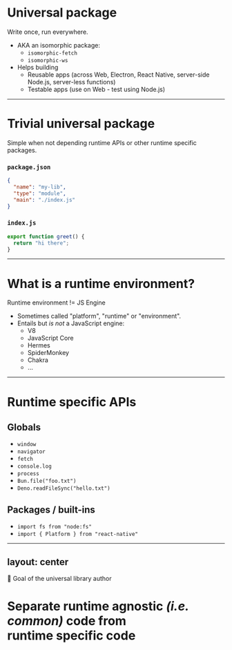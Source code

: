 # Universal package

Write once, run everywhere.

<v-clicks>

- AKA an isomorphic package:
  - `isomorphic-fetch`
  - `isomorphic-ws`
- Helps building
  - Reusable apps (across Web, Electron, React Native, server-side Node.js, server-less functions)
  - Testable apps (use on Web - test using Node.js)

</v-clicks>

<!--
Enough about me - this is a talk about universal typescript libraries.
But - what is a universal library / package?
[click] These are sometimes referred to as "isomorphic".
[click] They can help you build reusable and testable apps. Reusable across different runtime environments and testable because your app can target one environment and run tests on another.
-->

---

# Trivial universal package

Simple when not depending runtime APIs or other runtime specific packages.

### `package.json`

```json
{
  "name": "my-lib",
  "type": "module",
  "main": "./index.js"
}
```

### `index.js`

```javascript
export function greet() {
  return "hi there";
}
```

<!--
As long as you're writing only JavaScript and you're not using APIs from the runtime environment, you're good!
-->

---

# What is a runtime environment?

Runtime environment != JS Engine

<v-clicks>

- Sometimes called "platform", "runtime" or "environment".
- Entails but <em>is not</em> a JavaScript engine:
  - V8
  - JavaScript Core
  - Hermes
  - SpiderMonkey
  - Chakra
  - ...

</v-clicks>

<!--
What do I mean by "runtime environment"?
[click] Sometimes called "platform" or simply "runtime" or "environment".
[click] A runtime environment brings, but is not the same as a JS engine:
- V8 *(used by Chrome, Node.js, Electron, ...)*
- JavaScript Core *(used by Safari, WebKit browsers and some React Native apps)*
- Hermes *(used by most React Native apps)*
- SpiderMonkey *(used by Firefox)*
- Chakra *(used by Internet Explorer)*

All of which support execution of JavaScript (in some version)
-->

---

# Runtime specific APIs

## Globals

<v-clicks>

- `window`
- `navigator`
- `fetch`
- `console.log`
- `process`
- `Bun.file("foo.txt")`
- `Deno.readFileSync("hello.txt")`

</v-clicks>

<v-click>

## Packages / built-ins

</v-click>

<v-clicks>

- `import fs from "node:fs"`
- `import { Platform } from "react-native"`

</v-clicks>

---
layout: center
---

🥇 Goal of the universal library author

# Separate runtime agnostic <em>(i.e. common)</em> code from<br>runtime specific code
